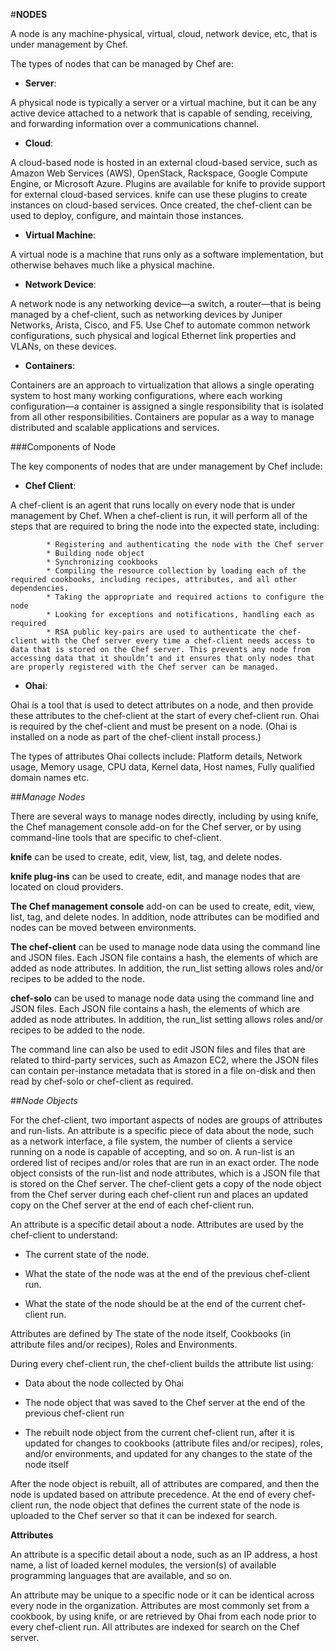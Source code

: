 #**NODES**

A node is any machine-physical, virtual, cloud, network device, etc, that is under management by Chef.

The types of nodes that can be managed by Chef are:

- **Server**:

A physical node is typically a server or a virtual machine, but it can be any active device attached to a network that is capable of sending, receiving, and forwarding information over a communications channel.

- **Cloud**:
 
A cloud-based node is hosted in an external cloud-based service, such as Amazon Web Services (AWS), OpenStack, Rackspace, Google Compute Engine, or Microsoft Azure. Plugins are available for knife to provide support for external cloud-based services. knife can use these plugins to create instances on cloud-based services. Once created, the chef-client can be used to deploy, configure, and maintain those instances.

- **Virtual Machine**:

A virtual node is a machine that runs only as a software implementation, but otherwise behaves much like a physical machine.

- **Network Device**:

A network node is any networking device—a switch, a router—that is being managed by a chef-client, such as networking devices by Juniper Networks, Arista, Cisco, and F5. Use Chef to automate common network configurations, such physical and logical Ethernet link properties and VLANs, on these devices.

- **Containers**:

Containers are an approach to virtualization that allows a single operating system to host many working configurations, where each working configuration—a container is assigned a single responsibility that is isolated from all other responsibilities. Containers are popular as a way to manage distributed and scalable applications and services.

###Components of Node

The key components of nodes that are under management by Chef include:

- **Chef Client**:
 
A chef-client is an agent that runs locally on every node that is under management by Chef. When a chef-client is run, it will perform all of the steps that are required to bring the node into the expected state, including:
         
            * Registering and authenticating the node with the Chef server
            * Building node object
            * Synchronizing cookbooks
            * Compiling the resource collection by loading each of the required cookbooks, including recipes, attributes, and all other dependencies.
            * Taking the appropriate and required actions to configure the node
            * Looking for exceptions and notifications, handling each as required
            * RSA public key-pairs are used to authenticate the chef-client with the Chef server every time a chef-client needs access to data that is stored on the Chef server. This prevents any node from accessing data that it shouldn’t and it ensures that only nodes that are properly registered with the Chef server can be managed.

- **Ohai**:

Ohai is a tool that is used to detect attributes on a node, and then provide these attributes to the chef-client at the start of every chef-client run. Ohai is required by the chef-client and must be present on a node. (Ohai is installed on a node as part of the chef-client install process.)

The types of attributes Ohai collects include: Platform details, Network usage, Memory usage, CPU data, Kernel data, Host names, Fully qualified domain names etc.

##*Manage Nodes*

There are several ways to manage nodes directly, including by using knife, the Chef management console add-on for the Chef server, or by using command-line tools that are specific to chef-client.

**knife** can be used to create, edit, view, list, tag, and delete nodes.

**knife plug-ins** can be used to create, edit, and manage nodes that are located on cloud providers.

**The Chef management console** add-on can be used to create, edit, view, list, tag, and delete nodes. In addition, node attributes can be modified and nodes can be moved between environments.

**The chef-client** can be used to manage node data using the command line and JSON files. Each JSON file contains a hash, the elements of which are added as node attributes. In addition, the run_list setting allows roles and/or recipes to be added to the node.

**chef-solo** can be used to manage node data using the command line and JSON files. Each JSON file contains a hash, the elements of which are added as node attributes. In addition, the run_list setting allows roles and/or recipes to be added to the node.

The command line can also be used to edit JSON files and files that are related to third-party services, such as Amazon EC2, where the JSON files can contain per-instance metadata that is stored in a file on-disk and then read by chef-solo or chef-client as required.

##*Node Objects*

For the chef-client, two important aspects of nodes are groups of attributes and run-lists. An attribute is a specific piece of data about the node, such as a network interface, a file system, the number of clients a service running on a node is capable of accepting, and so on. A run-list is an ordered list of recipes and/or roles that are run in an exact order. The node object consists of the run-list and node attributes, which is a JSON file that is stored on the Chef server. The chef-client gets a copy of the node object from the Chef server during each chef-client run and places an updated copy on the Chef server at the end of each chef-client run.

An attribute is a specific detail about a node. Attributes are used by the chef-client to understand:

-  The current state of the node.
     
-  What the state of the node was at the end of the previous chef-client run.
     
-  What the state of the node should be at the end of the current chef-client run.

Attributes are defined by The state of the node itself, Cookbooks (in attribute files and/or recipes), Roles and Environments.
 
During every chef-client run, the chef-client builds the attribute list using:
 
 -  Data about the node collected by Ohai
     
 - The node object that was saved to the Chef server at the end of the previous chef-client run
     
 - The rebuilt node object from the current chef-client run, after it is updated for changes to cookbooks (attribute files and/or recipes), roles, and/or environments, and updated for any changes to the state of the node itself

After the node object is rebuilt, all of attributes are compared, and then the node is updated based on attribute precedence. At the end of every chef-client run, the node object that defines the current state of the node is uploaded to the Chef server so that it can be indexed for search.

**Attributes**

 An attribute is a specific detail about a node, such as an IP address, a host name, a list of loaded kernel modules, the version(s) of available programming languages that are available, and so on. 
 
An attribute may be unique to a specific node or it can be identical across every node in the organization. Attributes are most commonly set from a cookbook, by using knife, or are retrieved by Ohai from each node prior to every chef-client run. All attributes are indexed for search on the Chef server.
